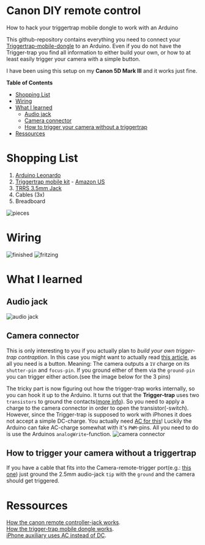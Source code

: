 Canon DIY remote control
========================

How to hack your triggertrap mobile dongle to work with an Arduino

This github-repository contains everything you need to connect your [Triggertrap-mobile-dongle](http://triggertrap.com/products/triggertrap-mobile-kits/for-canon/) to an Arduino. Even if you do not have the Trigger-trap you find all information to either build your own, or how to at least easily trigger your camera with a simple button.

I have been using this setup on my **Canon 5D Mark III** and it works just fine.

**Table of Contents**  
* [Shopping List](#shopping-list)  
* [Wiring](#wiring)  
* [What I learned](#what-i-learned)  
    - [Audio jack](#audio-jack)  
    - [Camera connector](#camera-connector)  
    - [How to trigger your camera without a triggertrap](#how-to-trigger-your-camera-without-a-triggertrap)  
* [Ressources](#ressources)  

# Shopping List
1. [Arduino Leonardo](http://arduino.cc/en/Main/arduinoBoardLeonardo)
2. [Triggertrap mobile kit](http://shop.triggertrap.com/search?type=product&q=MD3-N3) - [Amazon US](http://www.amazon.com/Triggertrap-Smartphone-Camera-Remote-Cameras/dp/B00M8KQ4ZK/ref=sr_1_3?ie=UTF8&qid=1414906202&sr=8-3&keywords=triggertrap)
3. [TRRS 3.5mm Jack](https://www.sparkfun.com/products/11570)
4. Cables (3x)
5. Breadboard

![pieces](https://farm4.staticflickr.com/3945/15687283145_9763dbf8dc.jpg)

# Wiring
![finished](https://farm6.staticflickr.com/5610/15687283555_2f5158cf27.jpg)
![fritzing](https://farm4.staticflickr.com/3956/15502802950_0575e0100b.jpg)

# What I learned
## Audio jack
![audio jack](https://farm8.staticflickr.com/7487/15502195228_9eeb286921.jpg)
## Camera connector
This is only interesting to you if you actually plan to *build your own trigger-trap contraption*. In this case you might want to actually read [this article](http://www.doc-diy.net/photo/eos_wired_remote/), as all you need is a button. Meaning: The camera outputs a `1V` charge on its `shutter-pin` and `focus-pin`. If you ground either of them via the `ground-pin` you can trigger either action.(see the image below for the 3 pins)

The tricky part is now figuring out how the trigger-trap works internally, so you can hook it up to the Arduino. It turns out that the **Trigger-trap** uses two `transistors` to ground the contacts([more info](http://www.diyphotography.net/building-diy-trigger-trap/)). So you need to apply a charge to the 
camera connector in order to open the transistor(-switch). However, since the Trigger-trap is supposed to work with iPhones it does not accept a simple DC-charge. You actually need [AC for this](http://electronics.stackexchange.com/a/28520)! Luckily the Arduino can fake AC-charge somewhat with it's `PWM`-pins. All you need to do is use the Arduinos `analogWrite`-function.
![camera connector](https://farm6.staticflickr.com/5599/15501704399_a81d325ca1.jpg)

## How to trigger your camera without a triggertrap
If you have a cable that fits into the Camera-remote-trigger port(e.g.: [this one](http://www.amazon.com/Camera-Remote-Control-Shutter-Release/dp/B00EZJ33TC/ref=sr_1_2?ie=UTF8&qid=1414905226&sr=8-2&keywords=canon+remote+cable)) just ground the 2.5mm audio-jack `tip` with the `ground` and the camera should get triggered.


# Ressources
[How the canon remote controller-jack works](http://www.doc-diy.net/photo/eos_wired_remote/).  
[How the trigger-trap mobile dongle works](http://www.diyphotography.net/building-diy-trigger-trap/).  
[iPhone auxiliary uses AC instead of DC](http://electronics.stackexchange.com/a/28520).
